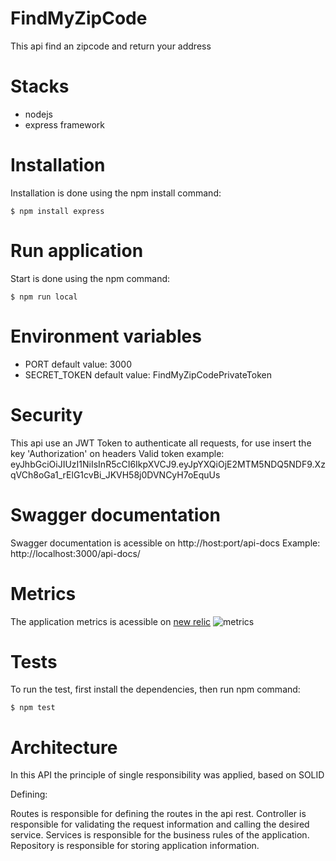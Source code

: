 # FindMyZipCode
This api find an zipcode and return your address

# Stacks
- nodejs
- express framework

# Installation
Installation is done using the npm install command:

`$ npm install express`

# Run application
Start is done using the npm command:

`$ npm run local`

# Environment variables
- PORT default value: 3000
- SECRET_TOKEN default value: FindMyZipCodePrivateToken 

# Security 
This api use an JWT Token to authenticate all requests, for use insert the key 'Authorization' on headers
Valid token example: eyJhbGciOiJIUzI1NiIsInR5cCI6IkpXVCJ9.eyJpYXQiOjE2MTM5NDQ5NDF9.XzqVCh8oGa1_rElG1cvBi_JKVH58j0DVNCyH7oEquUs

# Swagger documentation
Swagger documentation is acessible on http://host:port/api-docs
Example: http://localhost:3000/api-docs/

# Metrics
The application metrics is acessible on [new relic](https://one.newrelic.com/launcher/nr1-core.explorer?pane=eyJlbnRpdHlJZCI6Ik16QTJOelUyTW54QlVFMThRVkJRVEVsRFFWUkpUMDU4T0RFd09EWTFOelkzIiwiaXNPdmVydmlldyI6dHJ1ZSwibmVyZGxldElkIjoiYXBtLW5lcmRsZXRzLm92ZXJ2aWV3In0=&sidebars%5B0%5D=eyJuZXJkbGV0SWQiOiJucjEtY29yZS5hY3Rpb25zIiwiZW50aXR5SWQiOiJNekEyTnpVMk1ueEJVRTE4UVZCUVRFbERRVlJKVDA1OE9ERXdPRFkxTnpZMyIsInNlbGVjdGVkTmVyZGxldCI6eyJuZXJkbGV0SWQiOiJhcG0tbmVyZGxldHMub3ZlcnZpZXciLCJpc092ZXJ2aWV3Ijp0cnVlfX0=&platform%5BtimeRange%5D%5Bduration%5D=1800000&platform%5B$isFallbackTimeRange%5D=false) 
![metrics](https://i.ibb.co/Hx65SQQ/New-Realic-Metrics.jpg)

# Tests
To run the test, first install the dependencies, then run npm command:

`$ npm test`

# Architecture

In this API the principle of single responsibility was applied, based on SOLID

Defining:

Routes is responsible for defining the routes in the api rest.
Controller is responsible for validating the request information and calling the desired service.
Services is responsible for the business rules of the application.
Repository is responsible for storing application information.
